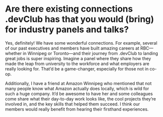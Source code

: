 # Are there existing connections .devClub has that you would (bring) for industry panels and talks?

Yes, definitely! We have some wonderful connections. For example, several of our past executives and members have built amazing careers at RBC—whether in Winnipeg or Toronto—and their journey from .devClub to landing great jobs is super inspiring. Imagine a panel where they share how they made the leap from university to the workforce and what employers are really looking for. That’d be a game-changer, especially for those not in co-op.

Additionally, I have a friend at Amazon Winnipeg who mentioned that not many people know what Amazon actually does locally, which is wild for such a huge company. It’d be awesome to have her and some colleagues come share what their day-to-day work looks like, the cool projects they’re involved in, and the key skills that helped them succeed. I think our members would really benefit from hearing their firsthand experiences.
